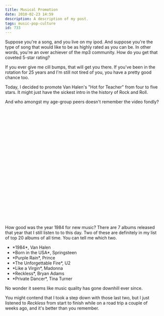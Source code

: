 ```yaml
---
title: Musical Promotion
date: 2010-02-23 14:59
description: A description of my post.
tags: music-pop-culture
id: 733
---
```

Suppose you're a song, and you live on my ipod.  And suppose you're the type of song that would like to be as highly rated as you can be.  In other words, you're an over achiever of the mp3 community.  How do you get that coveted 5-star rating?

If you ever give me cill bumps, that will get you there.  If you've been in the rotation for 25 years and I'm still not tired of you, you have a pretty good chance too.

Today, I decided to promote Van Halen's "Hot for Teacher" from four to five stars.  It might just have the sickest intro  in the history of Rock and Roll.

And who amongst my age-group peers doesn't remember the video fondly?

<div style="margin-left:auto; margin-right:auto; padding-bottom:20px;"><object width="425" height="344"><param name="movie" value="http://www.youtube.com/v/g0XLKcMoXRE&hl=en_US&fs=1&"></param><param name="allowFullScreen" value="true"></param><param name="allowscriptaccess" value="always"></param><embed src="http://www.youtube.com/v/g0XLKcMoXRE&hl=en_US&fs=1&" type="application/x-shockwave-flash" allowscriptaccess="always" allowfullscreen="true" width="425" height="344"></embed></object></div>


How good was the year 1984 for new music?  There are 7 albums released that year that I still listen to to this day.  Two of these are definitely in my list of top 20 albums of all time.  You can tell me which two.

<ul><li>*1984*, Van Halen</li>
<li>*Born in the USA*, Springsteen</li>
<li>*Purple Rain*, Prince</li>
<li>*The Unforgettable Fire*, U2</li>
<li>*Like a Virgin*, Madonna</li>
<li>*Reckless*, Bryan Adams</li>
<li>*Private Dancer*, Tina Turner</li></ul>

No wonder it seems like music quality has gone downhill ever since.

You might contend that I took a step down with those last two, but I just listened to *Reckless* from start to finish while on a road trip a couple of weeks ago, and it's better than you remember.